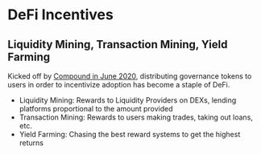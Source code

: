 # DeFi Incentives

## Liquidity Mining, Transaction Mining, Yield Farming

Kicked off by [Compound in June 2020](https://compound.finance/governance/proposals/7), distributing governance tokens to users in order to incentivize adoption has become a staple of DeFi.

* Liquidity Mining: Rewards to Liquidity Providers on DEXs, lending platforms proportional to the amount provided
* Transaction Mining: Rewards to users making trades, taking out loans, etc.
* Yield Farming: Chasing the best reward systems to get the highest returns






